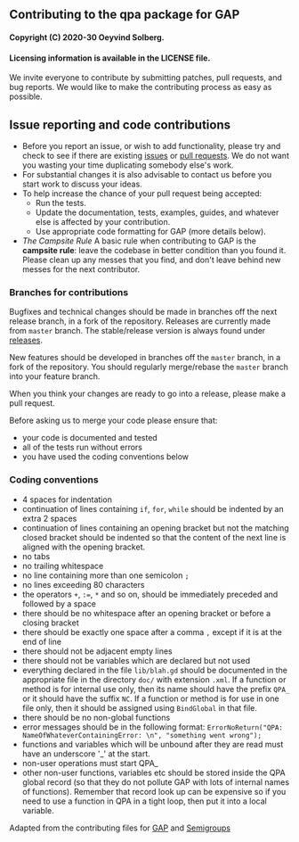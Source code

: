 ## Contributing to the qpa package for GAP

#### Copyright (C) 2020-30 Oeyvind Solberg.
#### Licensing information is available in the LICENSE file.   

We invite everyone to contribute by submitting patches, pull requests, and bug
reports. We would like to make the contributing process as easy as possible.

## Issue reporting and code contributions

* Before you report an issue, or wish to add functionality, please try
  and check to see if there are existing
  [issues](https://github.com/gap-packages/qpa/issues) or
  [pull requests](https://github.com/gap-packages/qpa/pulls).
  We do not want you wasting your time duplicating somebody else's work.
* For substantial changes it is also advisable to contact us before
  you start work to discuss your ideas.
* To help increase the chance of your pull request being accepted:
  * Run the tests.
  * Update the documentation, tests, examples, guides, and whatever
    else is affected by your contribution.
  * Use appropriate code formatting for GAP (more details below).
* *The Campsite Rule*
  A basic rule when contributing to GAP is the **campsite rule**:
  leave the codebase in better condition than you found it.
  Please clean up any messes that you find, and don't
  leave behind new messes for the next contributor.

### Branches for contributions

Bugfixes and technical changes should be made in branches off the next
release branch, in a fork of the repository.  Releases are currently
made from `master` branch.  The stable/release version is always found
under [releases](https://github.com/gap-packages/qpa/releases).

New features should be developed in branches off the `master` branch,
in a fork of the repository. You should regularly merge/rebase the
`master` branch into your feature branch.

When you think your changes are ready to go into a release, please
make a pull request.

Before asking us to merge your code please ensure that:

* your code is documented and tested
* all of the tests run without errors
* you have used the coding conventions below

### Coding conventions

* 4 spaces for indentation
* continuation of lines containing `if`, `for`, `while` should be
  indented by an extra 2 spaces
* continuation of lines containing an opening bracket but not the
  matching closed bracket should be indented so that the content of
  the next line is aligned with the opening bracket.
* no tabs
* no trailing whitespace
* no line containing more than one semicolon `;`
* no lines exceeding 80 characters
* the operators `+`, `:=`, `*` and so on, should be immediately
  preceded and followed by a space
* there should be no whitespace after an opening bracket or before a
  closing bracket
* there should be exactly one space after a comma `,` except if it is
  at the end of line
* there should not be adjacent empty lines
* there should not be variables which are declared but not used
* everything declared in the file `lib/blah.gd` should be documented
  in the appropriate file in the directory `doc/` with extension
  `.xml`.  If a function or method is for internal use only, then its
  name should have the prefix `QPA_` or it should have the suffix
  `NC`.  If a function or method is for use in one file only, then it
  should be assigned using `BindGlobal` in that file.
* there should be no non-global functions
* error messages should be in the following format:
  `ErrorNoReturn("QPA: NameOfWhateverContainingError: \n", "something
  went wrong");`
* functions and variables which will be unbound after they are read
 must have an underscore '_' at the start.
* non-user operations must start QPA_
* other non-user functions, variables etc should be stored inside the
 QPA global record (so that they do not pollute GAP with lots of
 internal names of functions). Remember that record look up can be
 expensive so if you need to use a function in QPA in a tight loop,
 then put it into a local variable.

Adapted from the contributing files for
[GAP](https://github.com/gap-system/gap/blob/master/CONTRIBUTING.md)
and
[Semigroups](https://github.com/gap-packages/Semigroups/blob/master/CONTRIBUTING.md)

